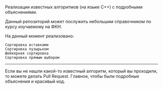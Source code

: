 Реализации известных алгоритмов (на языке C++) с подробными объяснениями.

Данный репозиторий может послужить небольшим справочником по курсу изучаемому на ФКН.

На данный момент реализовано:

    Сортировка вставками
    Сортировка пузырьком
    Шейкерная сортировка
    Сортировка прямым выбором

___________________________________________________
Если вы не нашли какой-то известный алгоритм, который вы проходили, то можете делать Pull Request.
Главное, чтобы были подробные объяснения и красивый код.